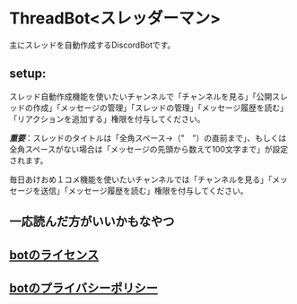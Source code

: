 # ThreadBot<スレッダーマン> 

主にスレッドを自動作成するDiscordBotです。

## **setup**:
スレッド自動作成機能を使いたいチャンネルで「チャンネルを見る」「公開スレッドの作成」「メッセージの管理」「スレッドの管理」「メッセージ履歴を読む」「リアクションを追加する」権限を付与してください。

***重要***：スレッドのタイトルは「全角スペース→（"　"）の直前まで」、もしくは全角スペースがない場合は「メッセージの先頭から数えて100文字まで」が設定されます。




毎日あけおめ１コメ機能を使いたいチャンネルでは「チャンネルを見る」「メッセージを送信」「メッセージ履歴を読む」権限を付与してください。







## 一応読んだ方がいいかもなやつ


## **[botのライセンス](https://tontonpaa.github.io/license/)**


## **[botのプライバシーポリシー](https://tontonpaa.github.io/privacy-policy/)**